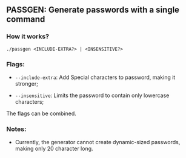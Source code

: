 ## PASSGEN: Generate passwords with a single command


### How it works?

`
 ./passgen <INCLUDE-EXTRA?> | <INSENSITIVE?>
`

### Flags:

- `--include-extra`: Add Special characters to password, making it stronger;

- `--insensitive`: Limits the password to contain only lowercase characters;

The flags can be combined.

### Notes:

- Currently, the generator cannot create dynamic-sized passwords, making only 20 character long. 

